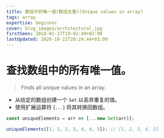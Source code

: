 ```yaml
---
title: 数组中的唯一值(数组去重)(Unique values in array)
tags: array
expertise: beginner
cover: blog_images/architectural.jpg
firstSeen: 2018-01-17T19:02:49+02:00
lastUpdated: 2020-10-22T20:24:44+03:00
---
```


# 查找数组中的所有唯一值。
> Finds all unique values in an array.

- 从给定的数组创建一个 `Set` 以丢弃重复的值。
- 使用扩展运算符 (`...`) 将其转换回数组。

```js
const uniqueElements = arr => [...new Set(arr)];
```

```js
uniqueElements([1, 2, 2, 3, 4, 4, 5]); // [1, 2, 3, 4, 5]
```

